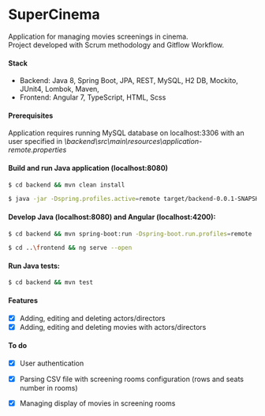 # SuperCinema
Application for managing movies screenings in cinema. <br/>
Project developed with Scrum methodology and Gitflow Workflow.
#### Stack
* Backend: Java 8, Spring Boot, JPA, REST, MySQL, H2 DB, Mockito, JUnit4, Lombok, Maven, 
* Frontend: Angular 7, TypeScript, HTML, Scss

#### Prerequisites
Application requires running MySQL database on localhost:3306 with an user specified in *\backend\src\main\resources\application-remote.properties*
 
#### Build and run Java application (localhost:8080)

```sh
$ cd backend && mvn clean install
```
```sh
$ java -jar -Dspring.profiles.active=remote target/backend-0.0.1-SNAPSHOT.jar
```

#### Develop Java (localhost:8080) and Angular (localhost:4200):

```sh
$ cd backend && mvn spring-boot:run -Dspring-boot.run.profiles=remote
```
```sh
$ cd ..\frontend && ng serve --open
```

#### Run Java tests:
```sh
$ cd backend && mvn test
```
#### Features

- [x] Adding, editing and deleting actors/directors 
- [x] Adding, editing and deleting movies with actors/directors

#### To do

- [x] User authentication
- [x] Parsing CSV file with screening rooms configuration (rows and seats number in rooms)
- [x] Managing display of movies in screening rooms

